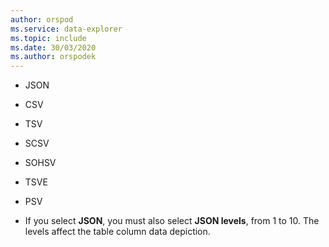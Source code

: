 ```yaml
---
author: orspod
ms.service: data-explorer
ms.topic: include
ms.date: 30/03/2020
ms.author: orspodek
---
```

* JSON
* CSV
* TSV
* SCSV
* SOHSV
* TSVE
* PSV

* If you select  **JSON**, you must also select **JSON levels**, from 1 to 10. The levels affect the table column data depiction.
